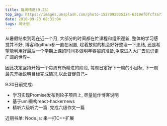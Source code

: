 ```yaml
---
title: 每周精进(9.23)
top_img: https://images.unsplash.com/photo-1527092035324-6319ef0fcf7a?ixlib=rb-0.3.5&s=715e49d4bb58731a23cd64a26879475e&auto=format&fit=crop&w=1051&q=80
date: 2018-09-23 08:31:04
tags: 周计划
---
```




从暑假结束到现在近一个月, 大部分的时间都在忙课程和组织迎新, 整体的学习感觉并不好, 博客和github都一直在闲置,  趁着放假的机会好好整理一下思绪, 还是希望能利用好最后一个学期上课的时间多做明年春招的准备,争取进入大厂去见识更广阔的世界~



因此决定坚持开始一个每周有所精进的阶段, 每周日定好下一周的小目标, 下一周最先开始说明目标完成情况,以此督促自己~

9.30日前完成: 

- 学习实现Promise发布到轮子项目上, 尽量能作博客说明
- 基于umi重构react-hackernews
- 精听六级听力一篇. 完成六级作文一篇



近期书单:  Node.js: 来一打C++扩展